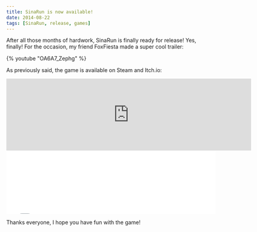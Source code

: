 ```yaml
---
title: SinaRun is now available!
date: 2014-08-22
tags: [SinaRun, release, games]
---
```


After all those months of hardwork, SinaRun is finally ready for release! Yes, finally! For the occasion, my friend FoxFiesta made a super cool trailer:

{% youtube "OA6A7_Zephg" %}

As previously said, the game is available on Steam and Itch.io:

<iframe src="https://store.steampowered.com/widget/324470/" frameborder="0" width="646" height="190" align="middle"></iframe>
<br/>
<iframe
rame src="//itch.io/embed/1790?linkback=true" width="552" height="167" frameborder="0" align="middle"></iframe>

Thanks everyone, I hope you have fun with the game!
